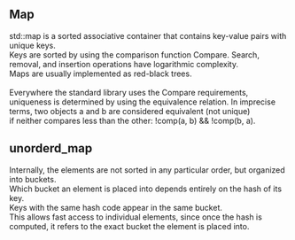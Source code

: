 ## Map

std::map is a sorted associative container that contains key-value pairs with unique keys.
<br>
Keys are sorted by using the comparison function Compare. Search, removal, and insertion operations have logarithmic complexity.
<br>
Maps are usually implemented as red-black trees.
<br>
<br>
Everywhere the standard library uses the Compare requirements,
<br>
uniqueness is determined by using the equivalence relation. 
In imprecise terms, two objects a and b are considered equivalent (not unique)
<br>
if neither compares less than the other: !comp(a, b) && !comp(b, a).

## unorderd_map

Internally, the elements are not sorted in any particular order, but organized into buckets. 
<br>
Which bucket an element is placed into depends entirely on the hash of its key. 
<br>
Keys with the same hash code appear in the same bucket. 
<br>
This allows fast access to individual elements, since once the hash is computed, it refers to the exact bucket the element is placed into.

